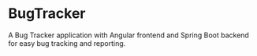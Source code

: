 # BugTracker
 A Bug Tracker application with Angular frontend and Spring Boot backend for easy bug tracking and reporting.
